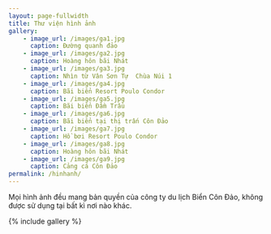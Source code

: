 ```yaml
---
layout: page-fullwidth
title: Thư viện hình ảnh
gallery:
    - image_url: /images/ga1.jpg
      caption: Đường quanh đảo
    - image_url: /images/ga2.jpg
      caption: Hoàng hôn bãi Nhát
    - image_url: /images/ga3.jpg
      caption: Nhìn từ Vân Sơn Tự  Chùa Núi 1 
    - image_url: /images/ga4.jpg
      caption: Bãi biển Resort Poulo Condor
    - image_url: /images/ga5.jpg
      caption: Bãi biển Đầm Trầu
    - image_url: /images/ga6.jpg
      caption: Bãi biển tại thị trấn Côn Đảo
    - image_url: /images/ga7.jpg
      caption: Hồ bơi Resort Poulo Condor
    - image_url: /images/ga8.jpg
      caption: Hoàng hôn bãi Nhát
    - image_url: /images/ga9.jpg
      caption: Cảng cá Côn Đảo
permalink: /hinhanh/
---
```


Mọi hình ảnh đều mang bản quyền của công ty du lịch Biển Côn Đảo, không được sử dụng tại bất kì nơi nào khác.

{% include gallery %}
